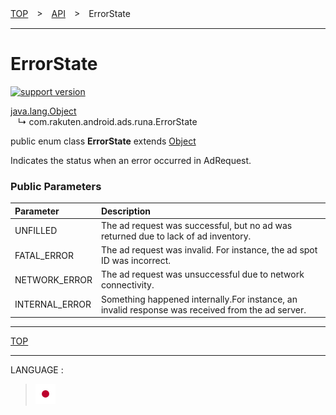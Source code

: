 [TOP](/README.md#top)　>　[API](./README.md)　>　ErrorState

---

# ErrorState

[![support version](http://img.shields.io/badge/runa-1.0.0+-blueviolet.svg?style=flat)](https://developer.android.com)

[java.lang.Object](https://developer.android.com/reference/java/lang/Object.html)<br>
&nbsp;&nbsp;&nbsp;↳&nbsp;com.rakuten.android.ads.runa.ErrorState

public enum class **ErrorState** extends [Object](https://developer.android.com/reference/java/lang/Object.html)<br>

Indicates the status when an error occurred in AdRequest.

### Public Parameters

|Parameter|Description|
|:---|:---|
|UNFILLED|The ad request was successful, but no ad was returned due to lack of ad inventory.|
|FATAL_ERROR|The ad request was invalid. For instance, the ad spot ID was incorrect.|
|NETWORK_ERROR|The ad request was unsuccessful due to network connectivity.|
|INTERNAL_ERROR|Something happened internally.For instance, an invalid response was received from the ad server.|

---
[TOP](/README.md#top)

---
LANGUAGE :
> [![ja](/doc/lang/ja.png)](/doc/ja/api/ErrorState.md)
